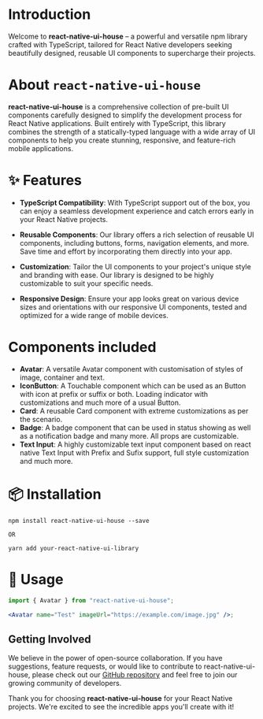 # Introduction

Welcome to **react-native-ui-house** – a powerful and versatile npm library crafted with TypeScript, tailored for React Native developers seeking beautifully designed, reusable UI components to supercharge their projects.

# About `react-native-ui-house`

**react-native-ui-house** is a comprehensive collection of pre-built UI components carefully designed to simplify the development process for React Native applications. Built entirely with TypeScript, this library combines the strength of a statically-typed language with a wide array of UI components to help you create stunning, responsive, and feature-rich mobile applications.

# ✨ Features

- **TypeScript Compatibility**: With TypeScript support out of the box, you can enjoy a seamless development experience and catch errors early in your React Native projects.

- **Reusable Components**: Our library offers a rich selection of reusable UI components, including buttons, forms, navigation elements, and more. Save time and effort by incorporating them directly into your app.

- **Customization**: Tailor the UI components to your project's unique style and branding with ease. Our library is designed to be highly customizable to suit your specific needs.

- **Responsive Design**: Ensure your app looks great on various device sizes and orientations with our responsive UI components, tested and optimized for a wide range of mobile devices.

# Components included

- **Avatar**: A versatile Avatar component with customisation of styles of image, container and text.
- **IconButton**: A Touchable component which can be used as an Button with icon at prefix or suffix or both. Loading indicator with customizations and much more of a usual Button.
- **Card**: A reusable Card component with extreme customizations as per the scenario.
- **Badge**: A badge component that can be used in status showing as well as a notification badge and many more. All props are customizable.
- **Text Input**: A highly customizable text input component based on react native Text Input with Prefix and Sufix support, full style customization and much more.

# 📦 Installation

    npm install react-native-ui-house --save

    OR

    yarn add your-react-native-ui-library

# 🔨 Usage

```jsx
import { Avatar } from "react-native-ui-house";

<Avatar name="Test" imageUrl="https://example.com/image.jpg" />;
```

## Getting Involved

We believe in the power of open-source collaboration. If you have suggestions, feature requests, or would like to contribute to react-native-ui-house, please check out our [GitHub repository](https://github.com/Mr-Mahabeer/react-native-ui-house) and feel free to join our growing community of developers.

Thank you for choosing **react-native-ui-house** for your React Native projects. We're excited to see the incredible apps you'll create with it!
